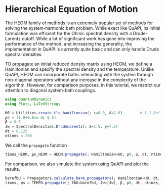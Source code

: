 # Hierarchical Equation of Motion

The HEOM family of methods is an extremely popular set of methods for solving the system-harmonic bath problem. While exact like QuAPI, its initial formulation was efficient for the Ohmic spectral density with a Drude-Lorentz cutoff. While a lot of significant work has gone into improving the performance of the method, and increasing the generality, the implementation in QuAPI is currently quite basic and can only handle Drude spectral densities.

TO propagate an initial reduced density matrix using HEOM, we define a Hamiltonian and specify the spectral density and the temperature. Unlike QuAPI, HEOM can incorporate baths interacting with the system through non-diagonal operators without any increase in the complexity of the algorithm. However, for comparison purposes, in this tutorial, we restrict our attention to diagonal system-bath couplings.

```julia
using QuantumDynamics
using Plots, LaTeXStrings

H0 = Utilities.create_tls_hamiltonian(; ϵ=0.0, Δ=2.0)        # 1.1 Define the system Hamiltonian
ρ0 = [1.0+0.0im 0; 0 0]
β = 0.5
Jw = SpectralDensities.DrudeLorentz(; λ=1.5, γ=7.5)
dt = 0.125
ntimes = 200
```

We call the `propagate` function
```julia
times_HEOM, ρs_HEOM = HEOM.propagate(; Hamiltonian=H0, ρ0, β, dt, ntimes, Jw=[Jw], sys_ops=[[1.0+0.0im 0.0; 0.0 -1.0]], num_modes=1, Lmax=2)
```

For comparison, we also simulate the system using QuAPI and plot the results.
```julia
barefbU = Propagators.calculate_bare_propagators(; Hamiltonian=H0, dt, ntimes);
times, ρs = TEMPO.propagate(; fbU=barefbU, Jw=[Jw], β, ρ0, dt, ntimes, kmax=10)
```